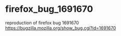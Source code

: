 # firefox_bug_1691670
reproduction of firefox bug 1691670
https://bugzilla.mozilla.org/show_bug.cgi?id=1691670
